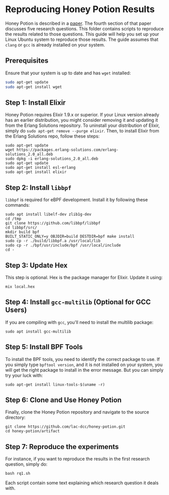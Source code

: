 # Reproducing Honey Potion Results

Honey Potion is described in a [paper](../docs/HoneyPotion2024.pdf). The fourth section of that paper discusses five research questions. This folder contains scripts to reproduce the results related to those questions.
This guide will help you set up your Linux Ubuntu system to reproduce those results. The guide assumes that `clang` or `gcc` is already installed on your system.

## Prerequisites

Ensure that your system is up to date and has `wget` installed:

```bash
sudo apt-get update
sudo apt-get install wget
```

## Step 1: Install Elixir

Honey Potion requires Elixir 1.9.x or superior.
If your Linux version already has an earlier distribution, you might consider removing it and updating it from the Erlang Solutions repository.
To uninstall your distribution of Elixir, simply do `sudo apt-get remove --purge elixir`. Then, to install Elixir from the Erlang Solutions repo, follow these steps:

```
sudo apt-get update
wget https://packages.erlang-solutions.com/erlang-solutions_2.0_all.deb
sudo dpkg -i erlang-solutions_2.0_all.deb
sudo apt-get update
sudo apt-get install esl-erlang
sudo apt-get install elixir
```

## Step 2: Install `libbpf`

`libbpf` is required for eBPF development. Install it by following these commands:

```
sudo apt install libelf-dev zlib1g-dev
cd /tmp
git clone https://github.com/libbpf/libbpf
cd libbpf/src/
mkdir build bpf
BUILT_STATIC_ONLY=y OBJDIR=build DESTDIR=bpf make install
sudo cp -r ./build/libbpf.a /usr/local/lib
sudo cp -r ./bpf/usr/include/bpf /usr/local/include
cd -
```

## Step 3: Update Hex

This step is optional.
Hex is the package manager for Elixir. Update it using:

```
mix local.hex
```

## Step 4: Install `gcc-multilib` (Optional for GCC Users)

If you are compiling with `gcc`, you'll need to install the multilib package:

```
sudo apt install gcc-multilib
```

## Step 5: Install BPF Tools

To install the BPF tools, you need to identify the correct package to use. If you simply type `bpftool version`, and it is not installed on your system, you will get the right package to install in the error message. But you can simply try your luck with:

```
sudo apt-get install linux-tools-$(uname -r)
```

## Step 6: Clone and Use Honey Potion

Finally, clone the Honey Potion repository and navigate to the source directory:


```
git clone https://github.com/lac-dcc/honey-potion.git
cd honey-potion/artifact
```

## Step 7: Reproduce the experiments

For instance, if you want to reproduce the results in the first research question, simply do:

```
bash rq1.sh 
```

Each script contain some text explaining which research question it deals with.